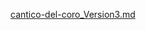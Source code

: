 [cantico-del-coro_Version3.md](https://github.com/user-attachments/files/21421468/cantico-del-coro_Version3.md)

